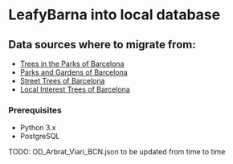 # LeafyBarna into local database

## Data sources where to migrate from:

- [Trees in the Parks of Barcelona](https://opendata-ajuntament.barcelona.cat/resources/bcn/Arbrat/OD_Arbrat_Parcs_BCN.json)
- [Parks and Gardens of Barcelona](https://opendata-ajuntament.barcelona.cat/data/dataset/5d43ed16-f93a-442f-8853-4bf2191b2d39/resource/b42797a8-3be7-4504-ad7c-12174de222de/download)
- [Street Trees of Barcelona](https://raw.githubusercontent.com/fitfulg/leafybarna/main/sync/OD_Arbrat_Viari_BCN.json)
- [Local Interest Trees of Barcelona](https://opendata-ajuntament.barcelona.cat/data/dataset/7052709e-1087-4ef3-862a-1a6c3e9a7200/resource/7ffcae4a-5b1f-4d2e-8b3e-2659ba521736/download)

### Prerequisites

- Python 3.x
- PostgreSQL

TODO: 
OD_Arbrat_Viari_BCN.json to be updated from time to time